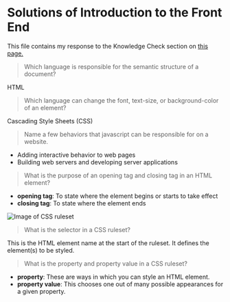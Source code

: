 # Solutions of Introduction to the Front End
This file contains my response to the Knowledge Check section on [this page.](https://www.theodinproject.com/paths/foundations/courses/foundations/lessons/introduction-to-the-front-end#knowledge-check)

> Which language is responsible for the semantic structure of a document?

 HTML
 
> Which language can change the font, text-size, or background-color of an element?

Cascading Style Sheets (CSS) 

> Name a few behaviors that javascript can be responsible for on a website.

* Adding interactive behavior to web pages
* Building web servers and developing server applications

> What is the purpose of an opening tag and closing tag in an HTML element?
* **opening tag**: To state where the element begins or starts to take effect
* **closing tag**: To state where the element ends

![Image of CSS ruleset](https://developer.mozilla.org/en-US/docs/Learn/Getting_started_with_the_web/CSS_basics/css-declaration-small.png)
> What is the selector in a CSS ruleset?

This is the HTML element name at the start of the ruleset. It defines the element(s) to be styled.

> What is the property and property value in a CSS ruleset?

* **property**: These are ways in which you can style an HTML element.
* **property value**: This chooses one out of many possible appearances for a given property. 
